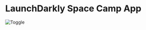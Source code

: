 # LaunchDarkly Space Camp App

![Toggle](https://cdn.glitch.com/d62580d1-04a7-4eb1-9a98-30c4d9a7fd50%2FThumbsUpLight.png?v=1579302599375)   
